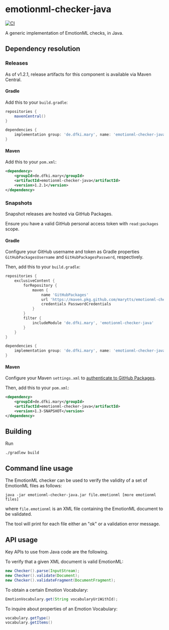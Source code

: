 emotionml-checker-java
======================

[![CI](https://github.com/marytts/emotionml-checker-java/actions/workflows/main.yml/badge.svg)](https://github.com/marytts/emotionml-checker-java/actions/workflows/main.yml)

A generic implementation of EmotionML checks, in Java.

Dependency resolution
---------------------

### Releases

As of v1.2.1, release artifacts for this component is available via Maven Central.

#### Gradle

Add this to your `build.gradle`:

```gradle
repositories {
    mavenCentral()
}

dependencies {
    implementation group: 'de.dfki.mary', name: 'emotionml-checker-java', version: '1.2.1'
}
```

#### Maven

Add this to your `pom.xml`:

```xml
<dependency>
    <groupId>de.dfki.mary</groupId>
    <artifactId>emotionml-checker-java</artifactId>
    <version>1.2.1</version>
</dependency>
```

### Snapshots

Snapshot releases are hosted via GitHub Packages.

Ensure you have a valid GitHub personal access token with `read:packages` scope.

#### Gradle

Configure your GitHub username and token as Gradle properties `GitHubPackagesUsername` and `GitHubPackagesPassword`, respectively.

Then, add this to your `build.gradle`:

```gradle
repositories {
    exclusiveContent {
        forRepository {
            maven {
                name 'GitHubPackages'
                url 'https://maven.pkg.github.com/marytts/emotionml-checker-java'
                credentials PasswordCredentials
            }
        }
        filter {
            includeModule 'de.dfki.mary', 'emotionml-checker-java'
        }
    }
}

dependencies {
    implementation group: 'de.dfki.mary', name: 'emotionml-checker-java', version: '1.3-SNAPSHOT'
}
```

#### Maven

Configure your Maven `settings.xml` to [authenticate to GitHub Packages](https://docs.github.com/en/packages/working-with-a-github-packages-registry/working-with-the-apache-maven-registry).

Then, add this to your `pom.xml`:

```xml
<dependency>
    <groupId>de.dfki.mary</groupId>
    <artifactId>emotionml-checker-java</artifactId>
    <version>1.3-SNAPSHOT</version>
</dependency>
```

Building
--------

Run

    ./gradlew build

Command line usage
------------------

The EmotionML checker can be used to verify the validity of a set of EmotionML files as follows:

    java -jar emotionml-checker-java.jar file.emotionml [more emotionml files]

where `file.emotionml` is an XML file containing the EmotionML document to be validated.

The tool will print for each file either an "ok" or a validation error message.

API usage
---------

Key APIs to use from Java code are the following.

To verify that a given XML document is valid EmotionML:

```java
new Checker().parse(InputStream);
new Checker().validate(Document);
new Checker().validateFragment(DocumentFragment);
```

To obtain a certain Emotion Vocabulary:

```java
EmotionVocabulary.get(String vocabularyUriWithId);
```

To inquire about properties of an Emotion Vocabulary:

```java
vocabulary.getType()
vocabulary.getItems()
```
